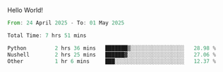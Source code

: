 Hello World!

<!--START_SECTION:waka-->

```rust
From: 24 April 2025 - To: 01 May 2025

Total Time: 7 hrs 51 mins

Python         2 hrs 36 mins   ███████▒░░░░░░░░░░░░░░░░░   28.98 %
Nushell        2 hrs 25 mins   ██████▓░░░░░░░░░░░░░░░░░░   27.06 %
Other          1 hr 6 mins     ███░░░░░░░░░░░░░░░░░░░░░░   12.37 %
```

<!--END_SECTION:waka-->
